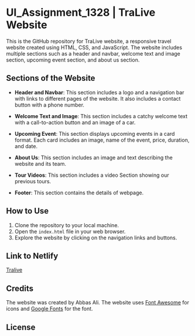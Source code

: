 # UI_Assignment_1328 | TraLive Website

This is the GitHub repository for TraLive website, a responsive travel website created using HTML, CSS, and JavaScript. The website includes multiple sections such as a header and navbar, welcome text and image section, upcoming event section, and about us section.

## Sections of the Website

- **Header and Navbar**: This section includes a logo and a navigation bar with links to different pages of the website. It also includes a contact button with a phone number.

- **Welcome Text and Image**: This section includes a catchy welcome text with a call-to-action button and an image of a car.

- **Upcoming Event**: This section displays upcoming events in a card format. Each card includes an image, name of the event, price, duration, and date.

- **About Us**: This section includes an image and text describing the website and its team.

- **Tour Videos**: This section includes a video Section showing our previous tours.

- **Footer**: This section contains the details of webpage.

## How to Use

1. Clone the repository to your local machine.
2. Open the `index.html` file in your web browser.
3. Explore the website by clicking on the navigation links and buttons.

## Link to Netlify

[Tralive](https://dev-1328-tralive.netlify.app/)

## Credits

The website was created by Abbas Ali. The website uses [Font Awesome](https://fontawesome.com/) for icons and [Google Fonts](https://fonts.google.com/) for the font. 

## License

